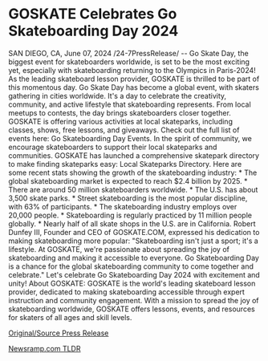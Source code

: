# GOSKATE Celebrates Go Skateboarding Day 2024

SAN DIEGO, CA, June 07, 2024 /24-7PressRelease/ -- Go Skate Day, the biggest event for skateboarders worldwide, is set to be the most exciting yet, especially with skateboarding returning to the Olympics in Paris-2024! As the leading skateboard lesson provider, GOSKATE is thrilled to be part of this momentous day.  Go Skate Day has become a global event, with skaters gathering in cities worldwide. It's a day to celebrate the creativity, community, and active lifestyle that skateboarding represents. From local meetups to contests, the day brings skateboarders closer together.  GOSKATE is offering various activities at local skateparks, including classes, shows, free lessons, and giveaways. Check out the full list of events here: Go Skateboarding Day Events.  In the spirit of community, we encourage skateboarders to support their local skateparks and communities. GOSKATE has launched a comprehensive skatepark directory to make finding skateparks easy: Local Skateparks Directory.  Here are some recent stats showing the growth of the skateboarding industry: * The global skateboarding market is expected to reach $2.4 billion by 2025. * There are around 50 million skateboarders worldwide. * The U.S. has about 3,500 skate parks. * Street skateboarding is the most popular discipline, with 63% of participants. * The skateboarding industry employs over 20,000 people. * Skateboarding is regularly practiced by 11 million people globally. * Nearly half of all skate shops in the U.S. are in California.  Robert Dunfey III, Founder and CEO of GOSKATE.COM, expressed his dedication to making skateboarding more popular: "Skateboarding isn't just a sport; it's a lifestyle. At GOSKATE, we're passionate about spreading the joy of skateboarding and making it accessible to everyone. Go Skateboarding Day is a chance for the global skateboarding community to come together and celebrate."  Let's celebrate Go Skateboarding Day 2024 with excitement and unity!  About GOSKATE: GOSKATE is the world's leading skateboard lesson provider, dedicated to making skateboarding accessible through expert instruction and community engagement. With a mission to spread the joy of skateboarding worldwide, GOSKATE offers lessons, events, and resources for skaters of all ages and skill levels. 

[Original/Source Press Release](https://www.24-7pressrelease.com/press-release/511494/goskate-celebrates-go-skateboarding-day-2024) 

[Newsramp.com TLDR](https://newsramp.com/None) 